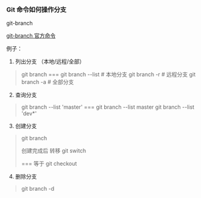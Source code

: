 ### Git 命令如何操作分支

git-branch

[git-branch 官方命令](https://git-scm.com/docs/git-branch)

例子：

1. 列出分支 （本地/远程/全部）
> git branch  === git branch --list # 本地分支
> git branch -r # 远程分支
> git branch -a # 全部分支
> 

2. 查询分支
> git branch --list 'master' === git branch --list master
> git branch --list 'dev*'

3. 创建分支
> git branch <newbranch>
> 
> 创建完成后 转移 git switch <newbranch>
> 
> === 等于 git checkout <newbranch>
> 

4. 删除分支
> git branch -d <branchname>
> 